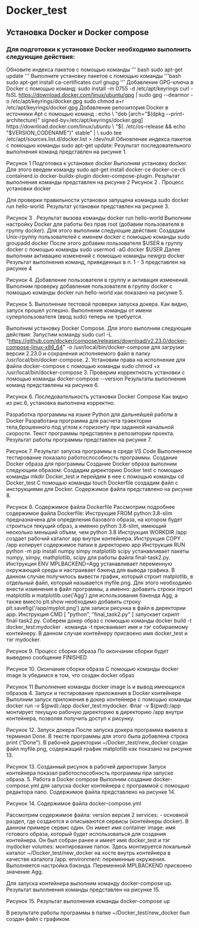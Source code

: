 # Docker_test
## Установка Docker и Docker compose

### Для подготовки к установке Docker необходимо выполнить следующие действия:
 Обновите индекса пакетов с помощью команды 
 '''
 bash sudo apt-get update
 '''
 Выполните установку пакетов с помощью команды
 '''bash
 sudo apt-get install ca-certificates curl gnupg
 '''
Добавление GPG-ключа в Docker с помощью команд:
sudo install -m 0755 -d /etc/apt/keyrings
curl -fsSL https://download.docker.com/linux/ubuntu/gpg | sudo gpg --dearmor -o /etc/apt/keyrings/docker.gpg
sudo chmod a+r /etc/apt/keyrings/docker.gpg
Добавление репозитория Docker в источники Apt с помощью команд :
echo \ "deb [arch="$(dpkg --print-architecture)" signed-by=/etc/apt/keyrings/docker.gpg] https://download.docker.com/linux/ubuntu \
"$(. /etc/os-release && echo "$VERSION_CODENAME")" stable" | \ 
sudo tee /etc/apt/sources.list.d/docker.list > /dev/null
Обновление индекса пакетов с помощью команды sudo apt-get update:
Результат последовательного выполнения команд представлен на рисунке 1.

Рисунок 1 Подготовка к установке docker
Выполним установку docker. Для этого введем команду 
sudo apt-get install docker-ce docker-ce-cli containerd.io docker-buildx-plugin docker-compose-plugin. 
Результат выполнения команды представлен на рисунке 2
Рисунок  2 . Процесс установки docker

Для проверки правильности установки запущена команда sudo docker run hello-world. Результат установки представлен на рисунке 3.

Рисунок  3 . Результат вызова команды docker run hello-world
Выполним настройку Docker для работы без прав root (добавим пользователя в группу docker). Для этого выполним следующие действия:
 Создадим Unix-группу пользователей с именем docker с помощью команды sudo groupadd docker
После этого добавим пользователя $USER в группу docker с помощью команды 
sudo usermod -aG docker $USER
Далее выполним активацию изменений с помощью команды newgrp docker
Результат выполнения команд, приведенных в п. 1 - 3 представлен на рисунке 4

Рисунок 4.  Добавление пользователя в группу и активация изменений. 
Выполним проверку добавления пользователя в группу docker с помощью команды docker run hello-world как показано на рисунке 5.

Рисунок  5.  Выполнение тестовой проверки запуска докера.
Как видно, запуск прошел успешно. Выполнение  команды от имени суперпользователя (ввод sudo) теперь не требуется. 


Выполним установку Docker Compose. 
Для этого выполним следующие действия:
Запустим команду sudo curl -L "https://github.com/docker/compose/releases/download/v2.23.0/docker-compose-linux-x86_64" -o /usr/local/bin/docker-compose
для загрузки версии 2.23.0 и сохранения исполняемого файл в папку /usr/local/bin/docker-compose. 
2.   Установим права на исполнение для файла docker-compose с помощью команды sudo chmod +x /usr/local/bin/docker-compose
3.    Проверим корректность установки с помощью команды 
    docker-compose --version
Результаты выполнения команд представлены на рисунке 6. 

 Рисунок 6. Последовательность установки Docker Compose
 Как видно из рис.6, установка выполнена корректно.

Разработка программы на языке Python для дальнейшей работы в Docker
Разработана программа для расчета траектории тела,брошенного под углом к горизонту при заданной начальной скорости. Текст программы представлен в репозитории проекта. Результат работы программы представлен на рисунке 7.

Рисунок 7. Результат запуска программы в среде VS Code
Выполненное тестирование показало работоспособность программы.
Создание Docker образа для программы
Создание Docker образа выполним следующим образом:
Создадим директорию Docker test c помощью команды 
mkdir Docker_test и перейдем в нее с помощью команды        cd Docker_test
С помощью команды touch Dockerfile cоздадим файл с инструкциями для Docker. Содержимое файла представлено на рисунке 8. 

Рисунок 8. Содержимое файла Dockerfile
Рассмотрим подробнее содержимое файла Dockerfile:
Инструкция FROM python:3.8-slim предназначена для определения базового образа, на котором будет строиться текущий образ, а именно python 3.8-slim, имеющий несколько меньший объем, чем python 3.8
Инструкция WORKDIR /app создает рабочий каталог app внутри контейнера. 
Инструкция COPY . /app копирует содержимое папки в директорию app
Инструкция RUN python -m pip install numpy simpy matplotlib scipy устанавливает пакеты numpy, simpy, mathplotlib, scipy для работы файла final-task2.py.
Инструкция ENV MPLBACKEND=Agg устанавливает переменную окружающей среды и настраивает бэкенд для вывода графика. В данном случае получилось вывести график, который строит matplotlib,  в отдельный файл, который называется myfile.png. Для этого необходимо внести изменения в файл программы, а именно: добавить строки import matplotlib и matplotlib.use('Agg') для использования бэкенда Agg, а также вместо plt.show необходимо добавить строку plt.savefig('/app/myplot.png') для записи рисунка в файл в директории app. 
Инструкция CMD [ "python", "final_task2.py" ] запускает скрипт final-task2.py.
Соберем докер образ с помощью команды 
docker build -t docker_test:mydocker . 
команда -t присваивает имя и тэг собираемому контейнеру. В данном случае контейнеру присвоено имя  docker_test и тэг mydocker.

Рисунок 9. Процесс сборки образа
По окончании сборки будет выведено сообщение FINISHED

Рисунок 10. Окончание сборки образа
С помощью команды docker image ls убедимся в том, что создан docker образ

Рисунок 11 Выполнение команды docker image ls и вывод имеющихся образов
4. Запуск и тестирование приложения в Docker контейнере
Выполним запуск приложения в докер контейнере с помощью команды 
docker run -v $(pwd):/app docker_test:mydocker. 
Флаг -v $(pwd):/app монтирует текущую рабочую директорию  в директорию /app внутри контейнера, позволяя получить доступ к рисунку. 

Рисунок 12. Запуск докера
После запуска докера программа вывела в терминал Done. В тексте программы для этого была добавлена строка print (“Done”). В рабочей директории ~/Docker_test/new_docker создан файл myfile.png, содержащий график matplotlib как показано на рисунке 13.  

Рисунок 13. Созданный рисунок в рабочей директории
Запуск контейнера показал работоспособность программы при запуске образа.
5. Работа в Docker compose
Выполним создание docker-compose.yml для запуска docker контейнера с программой с помощью редактора nano. Содержимое файла представлено на рисунке 14.

Рисунок 14. Содержимое файла docker-compose.yml

Рассмотрим содержимое файла:
version версия 2
services: - основной раздел, где создаются и описываются сервисы (контейнеры docker). В данном примере сервис один. Он имеет имя container
image: имя готового образа, который будет использоваться для создания контейнера. Он был собран ранее и имеет имя docker_test и тэг mydocker
volumes: монтирование папок. Здесь монтируется локальный каталог ~/Docker_test/new_docker на хосте внутрь контейнера в качестве каталога /app.
environment: переменные окружения. Выполняется настройка бэкэнда. Переменной MPLBACKEND присвоено значение Agg.
	
Для запуска контейнера выполним команду docker-compose up. Результат выполнения команды представлен на рисунке 15.

Рисунок 15. Результат выполнения команды docker-compose up

В результате работы программы в папке ~/Docker_test/new_docker был создан файл с графиком. 







